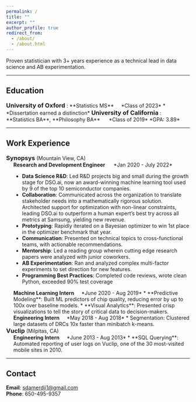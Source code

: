 ```yaml
---
permalink: /
title: ""
excerpt: ""
author_profile: true
redirect_from: 
  - /about/
  - /about.html
---
```

<html>

Proven statistician with 3+ years experience as a technical lead in data science and AB experimentation.

-------
## Education

<h3>University of Oxford</h3>  
: **Statistics MS**<span class="tab"></span><span class="notbold">*Class of 2023*</span>   
    * *Dissertation earned a distinction*

<h3>University of California</h3>
:   **Statistics BA**, **Philosophy BA** <span class="tab"></span><span class="notbold">*Class of 2019*</span>   
    *GPA: 3.89*


<head>
<style>
h4 {
    display:inline
}
h3  {
    display:inline; 
}
.tab {
            display: inline-block;
            margin-left:20px;
        }
.notbold{
    font-weight:normal;
    }
</style>
</head>


--------
## Work Experience

<h3>Synopsys</h3> <span class="notbold">(Mountain View, CA) </span>
<span class="tab">

<h4 align='right'>Research and Development Engineer <span class="tab"></span><span class="notbold">*Jan 2020 - July 2022*</span></h4>

* **Data Science R&D**: Led R&D projects big and small during the growth stage for DSO.ai, now an award-winning
machine learning tool used by 9 of the top 10 semiconductor companies.
* **Collaboration**: Communicated across the organization to translate stakeholder needs into a mathematically
rigorous solution. Architected support for optimization with non-linear constraints, leading DSO.ai to outperform a
human expert’s best try across all metrics at Samsung, yielding new revenue.
* **Prototyping**: Rapidly iterated on a Bayesian optimizer to win 1st place in the optimizer benchmark that year.
* **Communication**: Presented on technical topics to cross-functional teams, with actionable recommendations.
* **Mentorship**: Led a reading group wherein cutting edge research papers were analyzed with junior coworkers.
* **AB Experimentation**: Ran and analyzed complex multi-factor experiments to set direction for new features.
* **Programming Best Practices**: Completed code reviews, wrote clean Python, exceeded 90% test coverage

<h4 >Machine Learning Intern<span class="tab"></span><span class="notbold">*June 2020 - Aug 2019*</span></h4>
* **Predictive Modeling**: Built ML predictors of chip quality, reducing error by up to 100x over baseline models.
* **Visual Analytics**: Presented crisp visualizations to tell the story of critical data to decision-makers.

<h4 >Engineering Intern<span class="tab"></span><span class="notbold">*May 2018 - Aug 2018*</span></h4>
* Segmentation: Clustered large datasets of DRCs 10x faster than minibatch k-means.
</span>

  

<h3>Vuclip</h3> <span class="notbold">(Milpitas, CA) </span>  
<span class="tab">  
<h4 align='right'>Engineering Intern<span class="tab"></span><span class="notbold">*June 2013 - Aug 2013*</span></h4>
* **SQL Querying**: Automated reporting of user logs on Vuclip, one of the 30 most-visited mobile sites in 2010.
</span>



--------
## Contact
**Email**: sdamerdji1@gmail.com  
**Phone**: 650-495-9357


</html>